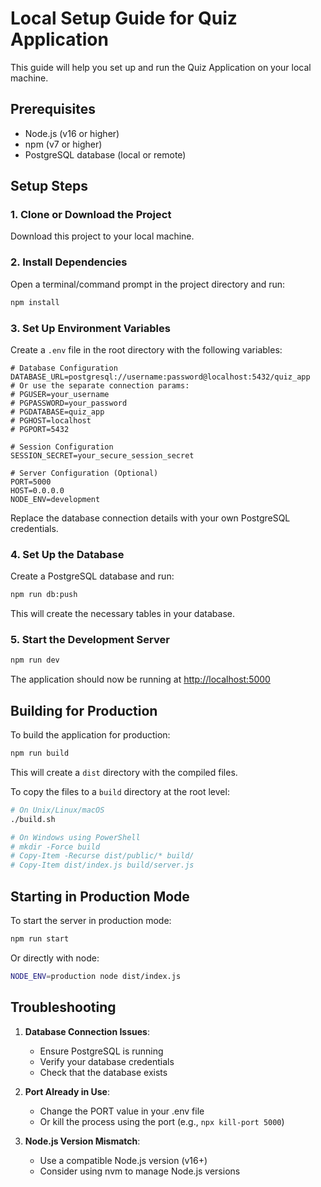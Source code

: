 # Local Setup Guide for Quiz Application

This guide will help you set up and run the Quiz Application on your local machine.

## Prerequisites

- Node.js (v16 or higher)
- npm (v7 or higher)
- PostgreSQL database (local or remote)

## Setup Steps

### 1. Clone or Download the Project

Download this project to your local machine.

### 2. Install Dependencies

Open a terminal/command prompt in the project directory and run:

```bash
npm install
```

### 3. Set Up Environment Variables

Create a `.env` file in the root directory with the following variables:

```
# Database Configuration
DATABASE_URL=postgresql://username:password@localhost:5432/quiz_app
# Or use the separate connection params:
# PGUSER=your_username
# PGPASSWORD=your_password
# PGDATABASE=quiz_app
# PGHOST=localhost
# PGPORT=5432

# Session Configuration
SESSION_SECRET=your_secure_session_secret

# Server Configuration (Optional)
PORT=5000
HOST=0.0.0.0
NODE_ENV=development
```

Replace the database connection details with your own PostgreSQL credentials.

### 4. Set Up the Database

Create a PostgreSQL database and run:

```bash
npm run db:push
```

This will create the necessary tables in your database.

### 5. Start the Development Server

```bash
npm run dev
```

The application should now be running at [http://localhost:5000](http://localhost:5000)

## Building for Production

To build the application for production:

```bash
npm run build
```

This will create a `dist` directory with the compiled files.

To copy the files to a `build` directory at the root level:

```bash
# On Unix/Linux/macOS
./build.sh

# On Windows using PowerShell
# mkdir -Force build
# Copy-Item -Recurse dist/public/* build/
# Copy-Item dist/index.js build/server.js
```

## Starting in Production Mode

To start the server in production mode:

```bash
npm run start
```

Or directly with node:

```bash
NODE_ENV=production node dist/index.js
```

## Troubleshooting

1. **Database Connection Issues**:
   - Ensure PostgreSQL is running
   - Verify your database credentials
   - Check that the database exists

2. **Port Already in Use**:
   - Change the PORT value in your .env file
   - Or kill the process using the port (e.g., `npx kill-port 5000`)

3. **Node.js Version Mismatch**:
   - Use a compatible Node.js version (v16+)
   - Consider using nvm to manage Node.js versions